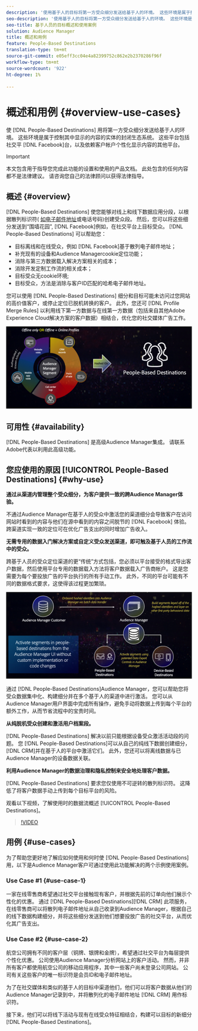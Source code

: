 ```yaml
---
description: '使用基于人的目标将第一方受众细分发送给基于人的环境。 这些环境是属于控制其中显示的内容的实体的封闭生态系统。 这些平台包括Facebook等社交平台，以及依赖客户帐户个性化显示内容的其他平台。 '
seo-description: '使用基于人的目标将第一方受众细分发送给基于人的环境。 这些环境是属于控制其中显示的内容的实体的封闭生态系统。 这些平台包括Facebook等社交平台，以及依赖客户帐户个性化显示内容的其他平台。  '
seo-title: 基于人员的目标概述和使用案例
solution: Audience Manager
title: 概述和用例
feature: People-Based Destinations
translation-type: tm+mt
source-git-commit: e05eff3cc04e4a82399752c862e2b2370286f96f
workflow-type: tm+mt
source-wordcount: '922'
ht-degree: 1%

---
```



# 概述和用例 {#overview-use-cases}

使 [!DNL People-Based Destinations] 用将第一方受众细分发送给基于人的环境。 这些环境是属于控制其中显示的内容的实体的封闭生态系统。 这些平台包括社交平 [!DNL Facebook]台，以及依赖客户帐户个性化显示内容的其他平台。

>[!IMPORTANT]
>本文包含用于指导您完成此功能的设置和使用的产品文档。 此处包含的任何内容都不是法律建议。 请咨询您自己的法律顾问以获得法律指导。

## 概述 {#overview}

[!DNL People-Based Destinations] 使您能够对线上和线下数据应用分段，以根据散列标识符( [如电子邮件地址](people-based-destinations-prerequisites.md#hashing-requirements)或电话号码)创建受众段。 然后，您可以将这些细分发送到“围墙花园”, [!DNL Facebook]例如，在社交平台上目标受众。 [!DNL People-Based Destinations] 可以帮助您：

* 目标离线和在线受众，例如 [!DNL Facebook]基于散列电子邮件地址；
* 补充现有的设备和Audience Managercookie定位功能；
* 消除与第三方数据载入解决方案相关的成本；
* 消除开发定制工作流的相关成本；
* 目标受众无cookie环境;
* 目标受众，方法是消除与客户ID匹配的哈希电子邮件地址。

您可以使用 [!DNL People-Based Destinations] 细分和目标可能未访问过您网站的高价值客户，或停止定位已脱机转换的客户。 此外，您还可 [!DNL Profile Merge Rules] 以利用线下第一方数据与在线第一方数据（包括来自其他Adobe Experience Cloud解决方案的客户数据）相结合，优化您的社交媒体广告工作。

![pbd-overview](assets/pbd-overview.png)

## 可用性 {#availability}

[!DNL People-Based Destinations] 是高级Audience Manager集成。 请联系Adobe代表以利用此高级功能。

## 您应使用的原因 [!UICONTROL People-Based Destinations] {#why-use}

**通过从渠道内管理整个受众细分，为客户提供一致的跨Audience Manager体验。**

不通过Audience Manager在基于人的受众中激活您的渠道细分会导致客户在访问网站时看到的内容与他们在源中看到的内容之间脱节的 [!DNL Facebook] 体验。 跨渠道实现一致的定位可在优化广告支出的同时增加广告收入。

**无需专用的数据入门解决方案或自定义受众发送渠道，即可触及基于人员的工作流中的受众。**

跨基于人员的受众定位渠道的更“传统”方式包括，您必须以平台接受的格式导出客户数据，然后使用平台专用的数据载入方法将客户数据载入广告商帐户。 这是您需要为每个要投放广告的平台执行的所有手动工作。 此外，不同的平台可能有不同的数据格式要求，这使得该过程更加繁琐。

![pbd-overview](assets/pbd-diagram.png)

通过 [!DNL People-Based Destinations]Audience Manager，您可以帮助您将受众数据集中化、构建细分并在多个基于人的渠道中进行激活。 您可以从Audience Manager用户界面中完成所有操作，避免手动将数据上传到每个平台的额外工作，从而节省流程中的宝贵时间。

**从纯脱机受众创建和激活用户档案段。**

[!DNL People-Based Destinations] 解决以前只能根据设备受众激活活动段的问题。 您 [!DNL People-Based Destinations]可以从自己的纯线下数据创建细分， [!DNL CRM]并在基于人的平台中激活它们。 此外，您还可以将离线数据与已Audience Manager的设备数据关联。

**利用Audience Manager的数据治理和隐私控制来安全地处理客户数据。**

[!DNL People-Based Destinations] 要求您仅使用不可逆转的散列标识符。 这降低了将客户数据手动上传到每个目标平台的风险。

观看以下视频，了解使用时的数据流概述 [!UICONTROL People-Based Destinations]。

>[!VIDEO](https://video.tv.adobe.com/v/28968/)

## 用例 {#use-cases}

为了帮助您更好地了解应如何使用和何时使 [!DNL People-Based Destinations]用，以下是Audience Manager客户可通过使用此功能解决的两个示例使用案例。

### Use Case #1 {#use-case-1}

一家在线零售商希望通过社交平台接触现有客户，并根据先前的订单向他们展示个性化的优惠。 通过 [!DNL People-Based Destinations][!DNL CRM] 此项服务，在线零售商可以将散列电子邮件地址从自己收录到Audience Manager，根据自己的线下数据构建细分，并将这些细分发送到他们想要投放广告的社交平台，从而优化其广告支出。

### Use Case #2 {#use-case-2}

航空公司拥有不同的客户层（铜牌、银牌和金牌），希望通过社交平台为每层提供个性化优惠。 公司使用Audience Manager分析网站上的客户活动。 然而，并非所有客户都使用航空公司的移动应用程序，其中一些客户尚未登录公司网站。 公司有关这些客户的唯一标识符是会员ID和电子邮件地址。

为了在社交媒体和类似的基于人的目标中渠道他们，他们可以将客户数据从他们的Audience Manager记录到中，并将散列化的电子邮件地址 [!DNL CRM] 用作标识符。

接下来，他们可以将线下活动与现有在线受众特征相结合，构建可以目标的新细分 [!DNL People-Based Destinations]。
